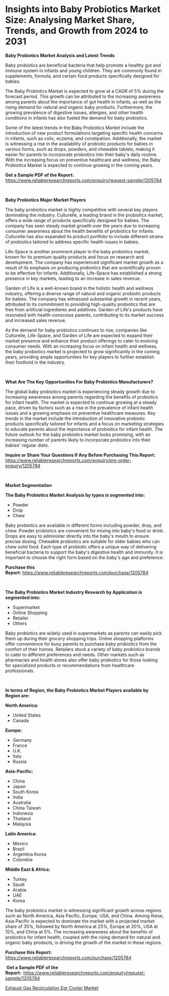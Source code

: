 <p><h1>Insights into Baby Probiotics Market Size: Analysing Market Share, Trends, and Growth from 2024 to 2031</h1></p><p><strong>Baby Probiotics Market Analysis and Latest Trends</strong></p>
<p><p>Baby probiotics are beneficial bacteria that help promote a healthy gut and immune system in infants and young children. They are commonly found in supplements, formula, and certain food products specifically designed for babies.</p><p>The Baby Probiotics Market is expected to grow at a CAGR of 5% during the forecast period. This growth can be attributed to the increasing awareness among parents about the importance of gut health in infants, as well as the rising demand for natural and organic baby products. Furthermore, the growing prevalence of digestive issues, allergies, and other health conditions in infants has also fueled the demand for baby probiotics.</p><p>Some of the latest trends in the Baby Probiotics Market include the introduction of new product formulations targeting specific health concerns in infants, such as colic, eczema, and constipation. Additionally, the market is witnessing a rise in the availability of probiotic products for babies in various forms, such as drops, powders, and chewable tablets, making it easier for parents to incorporate probiotics into their baby's daily routine. With the increasing focus on preventive healthcare and wellness, the Baby Probiotics Market is expected to continue growing in the coming years.</p></p>
<p><strong>Get a Sample PDF of the Report:&nbsp;</strong> <a href="https://www.reliableresearchreports.com/enquiry/request-sample/1205784">https://www.reliableresearchreports.com/enquiry/request-sample/1205784</a></p>
<p>&nbsp;</p>
<p><strong>Baby Probiotics Major Market Players</strong></p>
<p><p>The baby probiotics market is highly competitive with several key players dominating the industry. Culturelle, a leading brand in the probiotics market, offers a wide range of products specifically designed for babies. The company has seen steady market growth over the years due to increasing consumer awareness about the health benefits of probiotics for infants. Culturelle has also expanded its product portfolio to include different strains of probiotics tailored to address specific health issues in babies.</p><p>Life-Space is another prominent player in the baby probiotics market, known for its premium quality products and focus on research and development. The company has experienced significant market growth as a result of its emphasis on producing probiotics that are scientifically proven to be effective for infants. Additionally, Life-Space has established a strong presence in key markets, leading to an increase in sales revenue.</p><p>Garden of Life is a well-known brand in the holistic health and wellness industry, offering a diverse range of natural and organic probiotic products for babies. The company has witnessed substantial growth in recent years, attributed to its commitment to providing high-quality probiotics that are free from artificial ingredients and additives. Garden of Life's products have resonated with health-conscious parents, contributing to its market success and increased sales revenue.</p><p>As the demand for baby probiotics continues to rise, companies like Culturelle, Life-Space, and Garden of Life are expected to expand their market presence and enhance their product offerings to cater to evolving consumer needs. With an increasing focus on infant health and wellness, the baby probiotics market is projected to grow significantly in the coming years, providing ample opportunities for key players to further establish their foothold in the industry.</p></p>
<p>&nbsp;</p>
<p><strong>What Are The Key Opportunities For Baby Probiotics Manufacturers?</strong></p>
<p><p>The global baby probiotics market is experiencing steady growth due to increasing awareness among parents regarding the benefits of probiotics for infant health. The market is expected to continue growing at a steady pace, driven by factors such as a rise in the prevalence of infant health issues and a growing emphasis on preventive healthcare measures. Key trends in the market include the introduction of innovative probiotic products specifically tailored for infants and a focus on marketing strategies to educate parents about the importance of probiotics for infant health. The future outlook for the baby probiotics market looks promising, with an increasing number of parents likely to incorporate probiotics into their babies' regular diets.</p></p>
<p><strong>Inquire or Share Your Questions If Any Before Purchasing This Report:</strong> <a href="https://www.reliableresearchreports.com/enquiry/pre-order-enquiry/1205784">https://www.reliableresearchreports.com/enquiry/pre-order-enquiry/1205784</a></p>
<p>&nbsp;</p>
<p><strong>Market Segmentation</strong></p>
<p><strong>The Baby Probiotics Market Analysis by types is segmented into:</strong></p>
<p><ul><li>Powder</li><li>Drop</li><li>Chew</li></ul></p>
<p><p>Baby probiotics are available in different forms including powder, drop, and chew. Powder probiotics are convenient for mixing into baby's food or drink. Drops are easy to administer directly into the baby's mouth to ensure precise dosing. Chewable probiotics are suitable for older babies who can chew solid food. Each type of probiotic offers a unique way of delivering beneficial bacteria to support the baby's digestive health and immunity. It is important to choose the right form based on the baby's age and preference.</p></p>
<p><strong>Purchase this Report:&nbsp;</strong><a href="https://www.reliableresearchreports.com/purchase/1205784">https://www.reliableresearchreports.com/purchase/1205784</a></p>
<p>&nbsp;</p>
<p><strong>The Baby Probiotics Market Industry Research by Application is segmented into:</strong></p>
<p><ul><li>Supermarket</li><li>Online Shopping</li><li>Retailer</li><li>Others</li></ul></p>
<p><p>Baby probiotics are widely used in supermarkets as parents can easily pick them up during their grocery shopping trips. Online shopping platforms offer convenience for busy parents to purchase baby probiotics from the comfort of their homes. Retailers stock a variety of baby probiotics brands to cater to different preferences and needs. Other markets such as pharmacies and health stores also offer baby probiotics for those looking for specialized products or recommendations from healthcare professionals.</p></p>
<p>&nbsp;</p>
<p><strong>In terms of Region, the Baby Probiotics Market Players available by Region are:</strong></p>
<p>
    <p> <strong> North America: </strong>
        <ul>
            <li>United States</li>
            <li>Canada</li>
        </ul>
        </p> 
    <p> <strong> Europe: </strong>
        <ul>
            <li>Germany</li>
            <li>France</li>
            <li>U.K.</li>
            <li>Italy</li>
            <li>Russia</li>
        </ul>
        </p> 
    <p> <strong> Asia-Pacific: </strong>
        <ul>
            <li>China</li>
            <li>Japan</li>
            <li>South Korea</li>
            <li>India</li>
            <li>Australia</li>
            <li>China Taiwan</li>
            <li>Indonesia</li>
            <li>Thailand</li>
            <li>Malaysia</li>
        </ul>
        </p> 
    <p> <strong> Latin America: </strong>
        <ul>
            <li>Mexico</li>
            <li>Brazil</li>
            <li>Argentina Korea</li>
            <li>Colombia</li>
        </ul>
        </p> 
    <p> <strong> Middle East & Africa: </strong>
        <ul>
            <li>Turkey</li>
            <li>Saudi</li>
            <li>Arabia</li>
            <li>UAE</li>
            <li>Korea</li>
        </ul>
    </p>
    </p>
<p><p>The baby probiotics market is witnessing significant growth across regions such as North America, Asia Pacific, Europe, USA, and China. Among these, Asia Pacific is expected to dominate the market with a projected market share of 35%, followed by North America at 25%, Europe at 20%, USA at 15%, and China at 5%. The increasing awareness about the benefits of probiotics for infant health, coupled with the rising demand for natural and organic baby products, is driving the growth of the market in these regions.</p></p>
<p><strong>Purchase this Report: </strong><a href="https://www.reliableresearchreports.com/purchase/1205784">https://www.reliableresearchreports.com/purchase/1205784</a></p>
<p>&nbsp;<strong>Get a Sample PDF of the Report:&nbsp;&nbsp;</strong><a href="https://www.reliableresearchreports.com/enquiry/request-sample/1205784">https://www.reliableresearchreports.com/enquiry/request-sample/1205784</a></p>
<p><strong></strong></p>
<p><p><a href="https://artistic-helicopter-ca9.notion.site/Global-Exhaust-Gas-Recirculation-Egr-Cooler-Market-by-Types-Applications-and-Major-Players-with-R-8f74b7a664bc44abbd6e9b34ddb1ce55">Exhaust Gas Recirculation Egr Cooler Market</a></p></p>